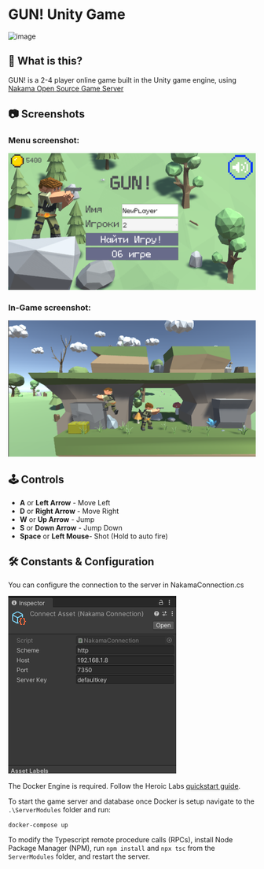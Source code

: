 # GUN! Unity Game
![image](https://github.com/LehaSex/GUN-Game/assets/94061794/0ba8fe61-d0da-497e-a053-01756bf009e6)

## 💬 What is this?
GUN! is a 2-4 player online game built in the Unity game engine, using [Nakama Open Source Game Server](https://heroiclabs.com/nakama-opensource/)

## 📷 Screenshots
### Menu screenshot:
![MainMenu](https://github.com/LehaSex/GUN-Game/blob/main/Screen_Menu.png?raw=true "Main Menu")
### In-Game screenshot:
![InGame](https://github.com/LehaSex/GUN-Game/blob/main/Ingame_Screen.png?raw=true "In Game")

## 🕹️ Controls

- **A** or **Left Arrow** - Move Left
- **D** or **Right Arrow** - Move Right
- **W** or **Up Arrow** - Jump
- **S** or **Down Arrow** - Jump Down
- **Space** or **Left Mouse**- Shot (Hold to auto fire)

## 🛠️ Constants & Configuration
You can configure the connection to the server in NakamaConnection.cs

![Connection](https://github.com/LehaSex/GUN-Game/blob/main/Connection_Screen.png?raw=true "Connection Setup")

The Docker Engine is required. Follow the Heroic Labs <a href="https://heroiclabs.com/docs/install-docker-quickstart/">quickstart guide</a>.

To start the game server and database once Docker is setup navigate to the `.\ServerModules` folder and run:

```
docker-compose up
```

To modify the Typescript remote procedure calls (RPCs), install Node Package Manager (NPM), run `npm install` and `npx tsc` from the `ServerModules` folder, and restart the server.


